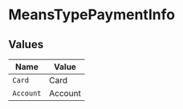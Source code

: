 # MeansTypePaymentInfo


## Values

| Name      | Value     |
| --------- | --------- |
| `Card`    | Card      |
| `Account` | Account   |